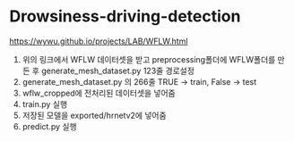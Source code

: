 # Drowsiness-driving-detection

https://wywu.github.io/projects/LAB/WFLW.html

1. 위의 링크에서 WFLW 데이터셋을 받고 preprocessing폴더에 WFLW폴더를 만든 후 generate_mesh_dataset.py 123줄 경로설정
2. generate_mesh_dataset.py 의 266줄 TRUE -> train, False -> test
3. wflw_cropped에 전처리된 데이터셋을 넣어줌
4. train.py 실행
5. 저장된 모델을 exported/hrnetv2에 넣어줌
6. predict.py 실행
